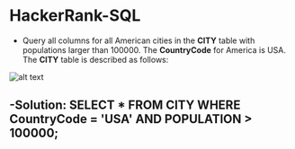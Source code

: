 # HackerRank-SQL
- Query all columns for all American cities in the **CITY** table with populations larger than 100000. The **CountryCode** for America is USA.
The **CITY** table is described as follows:

![alt text](https://s3.amazonaws.com/hr-challenge-images/8137/1449729804-f21d187d0f-CITY.jpg)

-Solution:
SELECT *
FROM CITY
WHERE CountryCode = 'USA' AND POPULATION > 100000;
-----
